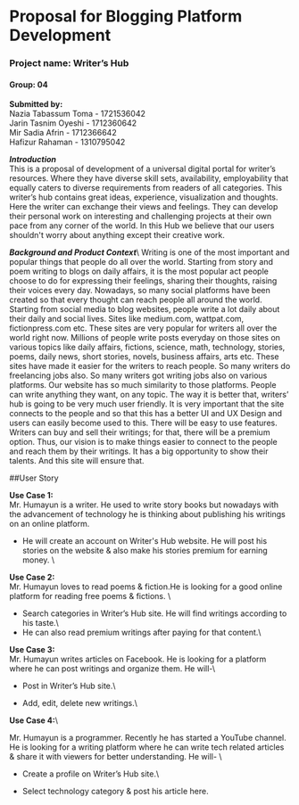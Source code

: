 # Proposal for Blogging Platform Development
### Project name: Writer’s Hub 
#### Group: 04

**Submitted by:**\
Nazia Tabassum Toma - 1721536042\
Jarin Tasnim Oyeshi - 1712360642\
Mir Sadia Afrin - 1712366642\
Hafizur Rahaman - 1310795042

***Introduction***\
This is a proposal of development of a universal digital portal for writer’s resources. Where they have diverse skill sets, availability, employability that equally caters to diverse requirements from readers of all categories. This writer’s hub contains great ideas, experience, visualization and thoughts. Here the writer can exchange their views and feelings. They can develop their personal work on interesting and challenging projects at their own pace from any corner of the world. In this Hub we believe that our users shouldn't worry about anything except their creative work.

***Background and Product Context***\ 
Writing is one of the most important and popular things that people do all over the world. Starting from story and poem writing to blogs on daily affairs, it is the most popular act people choose to do for expressing their feelings, sharing their thoughts, raising their voices every day. Nowadays, so many social platforms have been created so that every thought can reach people all around the world.
Starting from social media to blog websites, people write a lot daily about their daily and social lives. Sites like medium.com, wattpat.com, fictionpress.com etc. These sites are very popular for writers all over the world right now. Millions of people write posts everyday on those sites on various topics like daily affairs, fictions, science, math, technology, stories, poems, daily news, short stories, novels, business affairs, arts etc. These sites have made it easier for the writers to reach people. So many writers do freelancing jobs also. So many writers got writing jobs also on various platforms.
Our website has so much similarity to those platforms. People can write anything they want, on any topic. The way it is better that, writers’ hub is going to be very much user friendly. It is very important that the site connects to the people and so that this has a better UI and UX Design and users can easily become used to this. There will be easy to use features. Writers can buy and sell their writings; for that, there will be a premium option.
Thus, our vision is to make things easier to connect to the people and reach them by their writings. It has a big opportunity to show their talents. And this site will ensure that.

##User Story

**Use Case 1:**\
Mr. Humayun is a writer. He used to write story books but nowadays with the advancement of technology he is thinking about publishing his writings on an online platform.
- He will create an account on Writer's Hub website. He will post his stories on the website & also make his stories premium for earning money. \

**Use Case 2:**\
Mr. Humayun loves to read poems & fiction.He is looking for a good online platform for reading free poems & fictions. \

- Search categories in Writer’s Hub site. He will find writings according to his taste.\
- He can also read premium writings after paying for that content.\

**Use Case 3:**\
Mr. Humayun writes articles on Facebook. He is looking for a platform where he can post writings and organize them. He will-\

- Post in Writer’s Hub site.\ 

- Add, edit, delete new writings.\

**Use Case 4:**\

Mr. Humayun is a programmer. Recently he has started a YouTube channel. He is looking for a writing platform where he can write tech related articles & share it with viewers for better understanding. He will- \

- Create a profile on Writer’s Hub site.\

- Select technology category & post his article here.







